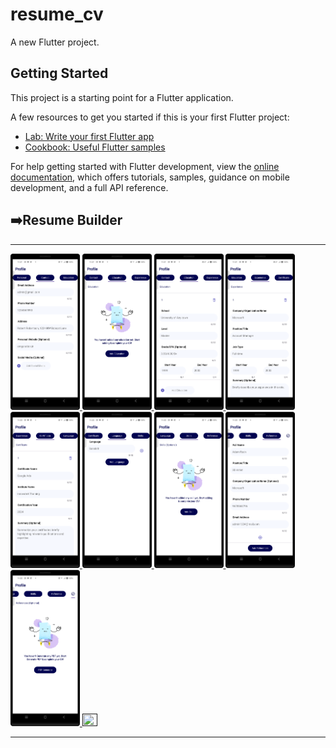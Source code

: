 # resume_cv

A new Flutter project.

## Getting Started

This project is a starting point for a Flutter application.

A few resources to get you started if this is your first Flutter project:

- [Lab: Write your first Flutter app](https://docs.flutter.dev/get-started/codelab)
- [Cookbook: Useful Flutter samples](https://docs.flutter.dev/cookbook)

For help getting started with Flutter development, view the
[online documentation](https://docs.flutter.dev/), which offers tutorials,
samples, guidance on mobile development, and a full API reference.


<h2>➡️Resume Builder </h2>
<hr>
<p>
<a href ="">
<img src="https://github.com/Prafulpatnecha/resume_cv/blob/master/Screenshot_20240524_112131.png" width="22%" Height="35%">
<img src="https://github.com/Prafulpatnecha/resume_cv/blob/master/Screenshot_20240524_112141.png" width="22%" Height="35%">
<img src="https://github.com/Prafulpatnecha/resume_cv/blob/master/Screenshot_20240524_112154.png" width="22%" Height="35%">
<img src="https://github.com/Prafulpatnecha/resume_cv/blob/master/Screenshot_20240524_112204.png" width="22%" Height="35%">
<img src="https://github.com/Prafulpatnecha/resume_cv/blob/master/Screenshot_20240524_112211.png" width="22%" Height="35%">
<img src="https://github.com/Prafulpatnecha/resume_cv/blob/master/Screenshot_20240524_112219.png" width="22%" Height="35%">
<img src="https://github.com/Prafulpatnecha/resume_cv/blob/master/Screenshot_20240524_112224.png" width="22%" Height="35%">
<img src="https://github.com/Prafulpatnecha/resume_cv/blob/master/Screenshot_20240524_112236.png" width="22%" Height="35%">
<img src="https://github.com/Prafulpatnecha/resume_cv/blob/master/Screenshot_20240524_112242.png" width="22%" Height="35%">
<img src="" width="22%" Height="35%">
</a>
</p>
<hr>

